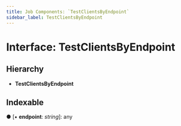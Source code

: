 ```yaml
---
title: Job Components: `TestClientsByEndpoint`
sidebar_label: TestClientsByEndpoint
---
```


# Interface: TestClientsByEndpoint

## Hierarchy

* **TestClientsByEndpoint**

## Indexable

● \[▪ **endpoint**: *string*\]: any

